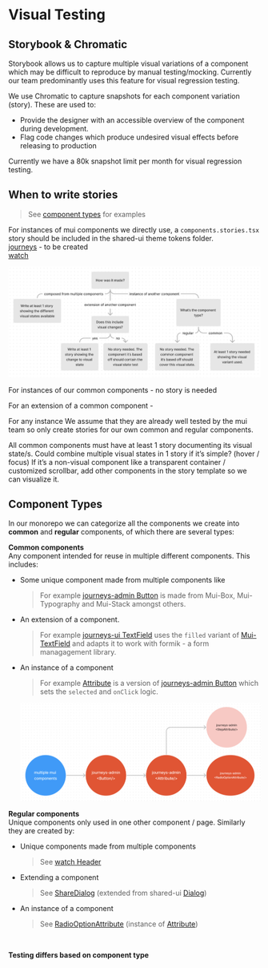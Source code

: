 # Visual Testing

## Storybook & Chromatic

Storybook allows us to capture multiple visual variations of a component which may be difficult to reproduce by manual testing/mocking. Currently our team predominantly uses this feature for visual regression testing.

We use Chromatic to capture snapshots for each component variation (story). These are used to:

- Provide the designer with an accessible overview of the component during development.
- Flag code changes which produce undesired visual effects before releasing to production

Currently we have a 80k snapshot limit per month for visual regression testing.

## When to write stories

> See [component types]() for examples

For instances of mui components we directly use, a `components.stories.tsx` story should be included in the shared-ui theme tokens folder. <br/>
[journeys]() - to be created <br/>
[watch](https://storybook.core.jesusfilm.org/?path=/story/website-theme--components)

![When to write stories](./when-to-write-stories.png)

For instances of our common components - no story is needed

For an extension of a common component -

For any instance We assume that they are already well tested by the mui team so only create stories for our own common and regular components.

All common components must have at least 1 story documenting its visual state/s.
Could combine multiple visual states in 1 story if it’s simple? (hover / focus)
If it’s a non-visual component like a transparent container / customized scrollbar, add other components in the story template so we can visualize it.

## Component Types

In our monorepo we can categorize all the components we create into **common** and **regular** components, of which there are several types:

**Common components**<br/>
Any component intended for reuse in multiple different components. This includes:

- Some unique component made from multiple components like
  > For example [journeys-admin Button](https://storybook.core.jesusfilm.org/?path=/story/journeys-admin-editor-controlpanel-button--default) is made from Mui-Box, Mui-Typography and Mui-Stack amongst others.
- An extension of a component.
  > For example [journeys-ui TextField](https://storybook.core.jesusfilm.org/?path=/story/journeys-ui-textfield--states) uses the `filled` variant of [Mui-TextField](https://mui.com/material-ui/react-text-field/#form-props) and adapts it to work with formik - a form managagement library.
- An instance of a component

  > For example [Attribute](https://storybook.core.jesusfilm.org/?path=/story/journeys-admin-editor-controlpanel-attributes-attribute--default) is a version of [journeys-admin Button](https://storybook.core.jesusfilm.org/?path=/story/journeys-admin-editor-controlpanel-button--default) which sets the `selected` and `onClick` logic.

  ![Component Hierarchy](./component-types.png)

**Regular components**<br/>
Unique components only used in one other component / page. Similarly they are created by:

- Unique components made from multiple components
  > See [watch Header](https://storybook.core.jesusfilm.org/?path=/story/watch-header--default)
- Extending a component
  > See [ShareDialog](https://storybook.core.jesusfilm.org/?path=/story/watch-sharedialog--basic) (extended from shared-ui [Dialog](https://storybook.core.jesusfilm.org/?path=/story/shared-ui-dialog--info))
- An instance of a component
  > See [RadioOptionAttribute](https://storybook.core.jesusfilm.org/?path=/story/journeys-admin-editor-controlpanel-attributes-radiooption--filled) (instance of [Attribute](https://storybook.core.jesusfilm.org/?path=/story/journeys-admin-editor-controlpanel-attributes-attribute--default))

<br/>

**Testing differs based on component type**
